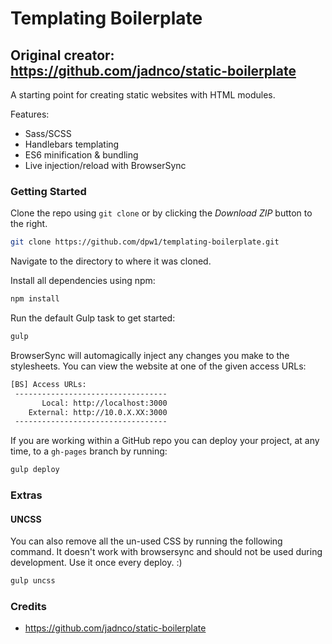 # Templating Boilerplate

## Original creator: https://github.com/jadnco/static-boilerplate

A starting point for creating static websites with HTML modules.

Features:
* Sass/SCSS
* Handlebars templating
* ES6 minification & bundling
* Live injection/reload with BrowserSync 

### Getting Started

Clone the repo using `git clone` or by clicking the *Download ZIP* button to the right.

```sh
git clone https://github.com/dpw1/templating-boilerplate.git
```

Navigate to the directory to where it was cloned.

Install all dependencies using npm:

```sh
npm install
```

Run the default Gulp task to get started:

```sh
gulp
```

BrowserSync will automagically inject any changes you make to the stylesheets. You can view the website at one of the given access URLs:

```sh
[BS] Access URLs:
 ----------------------------------
       Local: http://localhost:3000
    External: http://10.0.X.XX:3000
 ----------------------------------
```

If you are working within a GitHub repo you can deploy your project, at any time, to a `gh-pages` branch by running:

```sh
gulp deploy
```

### Extras

#### UNCSS

You can also remove all the un-used CSS by running the following command. It doesn't work with browsersync and should not be used during development. Use it once every deploy. :)

```sh
gulp uncss
```

### Credits

- https://github.com/jadnco/static-boilerplate


